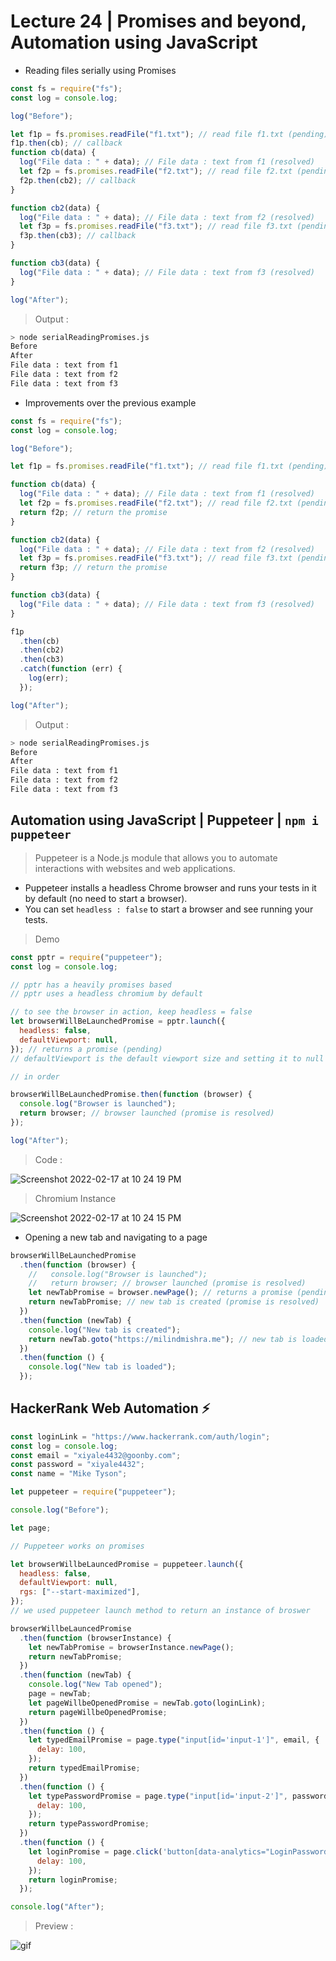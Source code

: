 # Lecture 24 | Promises and beyond, Automation using JavaScript

- Reading files serially using Promises

```js
const fs = require("fs");
const log = console.log;

log("Before");

let f1p = fs.promises.readFile("f1.txt"); // read file f1.txt (pending)
f1p.then(cb); // callback
function cb(data) {
  log("File data : " + data); // File data : text from f1 (resolved)
  let f2p = fs.promises.readFile("f2.txt"); // read file f2.txt (pending)
  f2p.then(cb2); // callback
}

function cb2(data) {
  log("File data : " + data); // File data : text from f2 (resolved)
  let f3p = fs.promises.readFile("f3.txt"); // read file f3.txt (pending)
  f3p.then(cb3); // callback
}

function cb3(data) {
  log("File data : " + data); // File data : text from f3 (resolved)
}

log("After");
```

> Output :

```bash
> node serialReadingPromises.js
Before
After
File data : text from f1
File data : text from f2
File data : text from f3
```

- Improvements over the previous example

```js
const fs = require("fs");
const log = console.log;

log("Before");

let f1p = fs.promises.readFile("f1.txt"); // read file f1.txt (pending)

function cb(data) {
  log("File data : " + data); // File data : text from f1 (resolved)
  let f2p = fs.promises.readFile("f2.txt"); // read file f2.txt (pending)
  return f2p; // return the promise
}

function cb2(data) {
  log("File data : " + data); // File data : text from f2 (resolved)
  let f3p = fs.promises.readFile("f3.txt"); // read file f3.txt (pending)
  return f3p; // return the promise
}

function cb3(data) {
  log("File data : " + data); // File data : text from f3 (resolved)
}

f1p
  .then(cb)
  .then(cb2)
  .then(cb3)
  .catch(function (err) {
    log(err);
  });

log("After");
```

> Output :

```bash
> node serialReadingPromises.js
Before
After
File data : text from f1
File data : text from f2
File data : text from f3
```

## Automation using JavaScript | Puppeteer | `npm i puppeteer`

> Puppeteer is a Node.js module that allows you to automate interactions with websites and web applications.

- Puppeteer installs a headless Chrome browser and runs your tests in it by default (no need to start a browser).
- You can set `headless : false` to start a browser and see running your tests.

> Demo

```js
const pptr = require("puppeteer");
const log = console.log;

// pptr has a heavily promises based
// pptr uses a headless chromium by default

// to see the browser in action, keep headless = false
let browserWillBeLaunchedPromise = pptr.launch({
  headless: false,
  defaultViewport: null,
}); // returns a promise (pending)
// defaultViewport is the default viewport size and setting it to null helps normal view

// in order

browserWillBeLaunchedPromise.then(function (browser) {
  console.log("Browser is launched");
  return browser; // browser launched (promise is resolved)
});

log("After");
```

> Code :

![Screenshot 2022-02-17 at 10 24 19 PM](https://user-images.githubusercontent.com/28717686/154531220-676119ba-1154-4613-a109-4a021341a722.png)

> Chromium Instance

![Screenshot 2022-02-17 at 10 24 15 PM](https://user-images.githubusercontent.com/28717686/154531241-dfb19949-a5bc-426e-9656-03b4c5cecf31.png)

- Opening a new tab and navigating to a page

```js
browserWillBeLaunchedPromise
  .then(function (browser) {
    //   console.log("Browser is launched");
    //   return browser; // browser launched (promise is resolved)
    let newTabPromise = browser.newPage(); // returns a promise (pending)
    return newTabPromise; // new tab is created (promise is resolved)
  })
  .then(function (newTab) {
    console.log("New tab is created");
    return newTab.goto("https://milindmishra.me"); // new tab is loaded (promise is resolved)
  })
  .then(function () {
    console.log("New tab is loaded");
  });
```

## HackerRank Web Automation ⚡️

```js
const loginLink = "https://www.hackerrank.com/auth/login";
const log = console.log;
const email = "xiyale4432@goonby.com";
const password = "xiyale4432";
const name = "Mike Tyson";

let puppeteer = require("puppeteer");

console.log("Before");

let page;

// Puppeteer works on promises

let browserWillbeLauncedPromise = puppeteer.launch({
  headless: false,
  defaultViewport: null,
  rgs: ["--start-maximized"],
});
// we used puppeteer launch method to return an instance of broswer

browserWillbeLauncedPromise
  .then(function (browserInstance) {
    let newTabPromise = browserInstance.newPage();
    return newTabPromise;
  })
  .then(function (newTab) {
    console.log("New Tab opened");
    page = newTab;
    let pageWillbeOpenedPromise = newTab.goto(loginLink);
    return pageWillbeOpenedPromise;
  })
  .then(function () {
    let typedEmailPromise = page.type("input[id='input-1']", email, {
      delay: 100,
    });
    return typedEmailPromise;
  })
  .then(function () {
    let typePasswordPromise = page.type("input[id='input-2']", password, {
      delay: 100,
    });
    return typePasswordPromise;
  })
  .then(function () {
    let loginPromise = page.click('button[data-analytics="LoginPassword"]', {
      delay: 100,
    });
    return loginPromise;
  });

console.log("After");
```
> Preview :

![gif](https://user-images.githubusercontent.com/28717686/154546934-df56287f-f7f0-4572-9803-e30191c0f82c.gif)
